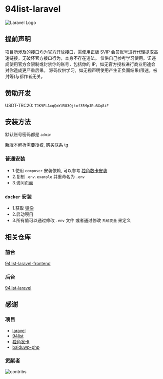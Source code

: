 # 94list-laravel

![Laravel Logo](https://raw.githubusercontent.com/jonacruz89/SAWARATSUKI.ServiceLogos/main/Laravel/Laravel.png)

## 提前声明

项目所涉及的接口均为官方开放接口，需使用正版 SVIP 会员账号进行代理提取高速链接，无破坏官方接口行为，本身不存在违法。
仅供自己参考学习使用。诺违规使用官方会限制或封禁你的账号，包括你的 IP，如无官方授权进行商业用途会对你造成更严重后果。
源码仅供学习，如无视声明使用产生正负面结果(限速，被封等)与都作者无关。

## 赞助开发

USDT-TRC20: `TJK9FLAxqQmYU583Qjtof35MpJEu8Xq8iF`

## 安装方法

默认账号密码都是 `admin`

新版本解析需要授权, 购买联系 [tg](https://t.me/huan_kong)

### 普通安装

- 1.使用 `composer` 安装依赖, 可以参考 [独角数卡安装](https://github.com/assimon/dujiaoka/wiki/2.x_linux_install#composer-%E5%AE%89%E8%A3%85)
- 2.复制 `.env.example` 并重命名为 `.env`
- 3.访问页面

### `docker` 安装

- 1.获取 [镜像](https://hub.docker.com/r/huankong233/94list-laravel)
- 2.启动项目
- 3.所有值可以通过修改 `.env` 文件 或者通过修改 `系统变量` 来定义

## 相关仓库

### 前台

[94list-laravel-frontend](https://github.com/huankong233/94list-laravel-frontend)

### 后台

[94list-laravel](https://github.com/huankong233/94list-laravel)

## 感谢

### 项目

- [laravel](https://laravel.com)
- [94list](https://github.com/codehub666/94list)
- [独角发卡](https://github.com/assimon/dujiaoka)
- [baiduwp-php](https://github.com/yuantuo666/baiduwp-php)

### 贡献者

![contribs](https://contrib.rocks/image?repo=huankong233/94list-laravel)
